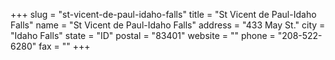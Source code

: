 +++
slug = "st-vicent-de-paul-idaho-falls"
title = "St Vicent de Paul-Idaho Falls"
name = "St Vicent de Paul-Idaho Falls"
address = "433 May St."
city = "Idaho Falls"
state = "ID"
postal = "83401"
website = ""
phone = "208-522-6280"
fax = ""
+++
